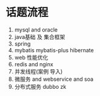 # 话题流程

1. mysql and oracle
2. java基础 及 集合框架 
3. spring 
4. mybatis mybatis-plus hibernate 
5. web 性能优化
6. redis and nginx
7. 并发线程(案例 导入)
8. 微服务 and webservice and soa
9. 分布式服务 dubbo zk   